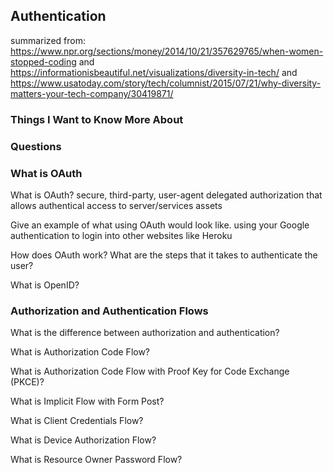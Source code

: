 ## Authentication
summarized from: https://www.npr.org/sections/money/2014/10/21/357629765/when-women-stopped-coding and https://informationisbeautiful.net/visualizations/diversity-in-tech/ and https://www.usatoday.com/story/tech/columnist/2015/07/21/why-diversity-matters-your-tech-company/30419871/


### Things I Want to Know More About


### Questions

### What is OAuth

What is OAuth?
secure, third-party, user-agent delegated authorization that allows authentical access to server/services assets

Give an example of what using OAuth would look like.
using your Google authentication to login into other websites like Heroku

How does OAuth work? What are the steps that it takes to authenticate the user?


What is OpenID?


### Authorization and Authentication Flows

What is the difference between authorization and authentication?


What is Authorization Code Flow?


What is Authorization Code Flow with Proof Key for Code Exchange (PKCE)?


What is Implicit Flow with Form Post?


What is Client Credentials Flow?


What is Device Authorization Flow?


What is Resource Owner Password Flow?


